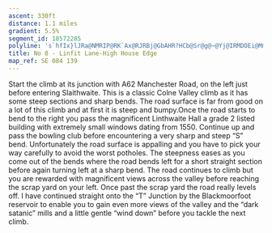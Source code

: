 ```yaml
---
ascent: 330ft
distance: 1.1 miles
gradient: 5.5%
segment_id: 18572285
polyline: 's`hfIx}lJRa@NMRIP@RK`Ax@RJRBj@GbAHR?HCb@Sr@g@~@Yj@IRMDOEi@Mm@@WJ[l@i@LE\?j@Vd@d@VAVMj@cAZ_@PMt@}@BM?QKoAE}CC_C@aCLwAl@yBJm@HaA?mBSeGCiEB}BHsCH_BZ{CLu@\kA`A}B~BaF~@qAfFsFX_@'
title: No 8 - Linfit Lane-High House Edge
map_ref: SE 084 139
---
```


Start the climb at its junction with A62 Manchester Road, on the left just before entering Slaithwaite. This is a classic Colne Valley climb as it has some steep sections and sharp bends. The road surface is far from good on a lot of this climb and at first it is steep and bumpy.Once the road starts to bend to the right you pass the magnificent Linthwaite Hall a grade 2 listed building with extremely small windows dating from 1550. Continue up and pass the bowling club before encountering a very sharp and steep “S” bend. Unfortunately the road surface is appalling and you have to pick your way carefully to avoid the worst potholes. The steepness eases as you come out of the bends where the road bends left for a short straight section before again turning left at a sharp bend. The road continues to climb but you are rewarded with magnificent views across the valley before reaching the scrap yard on your left. Once past the scrap yard the road really levels off. I have continued straight onto the “T” Junction by the Blackmoorfoot reservoir to enable you to gain even more views of the valley and the “dark satanic” mills and a little gentle “wind down” before you tackle the next climb.